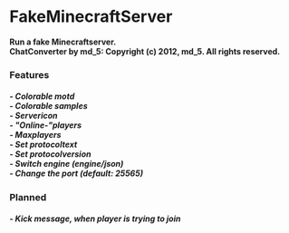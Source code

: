 <html>
<h1>FakeMinecraftServer</h1>

**Run a fake Minecraftserver.**<br />
**ChatConverter by md_5: Copyright (c) 2012, md_5. All rights reserved.**
<br />
<h3>Features<h5 />
- Colorable motd<br />
- Colorable samples<br />
- Servericon<br />
- "Online-"players<br />
- Maxplayers<br />
- Set protocoltext<br />
- Set protocolversion<br />
- Switch engine (engine/json)<br />
- Change the port (default: 25565)<br />

<h3>Planned<h5 />
- Kick message, when player is trying to join
</html>